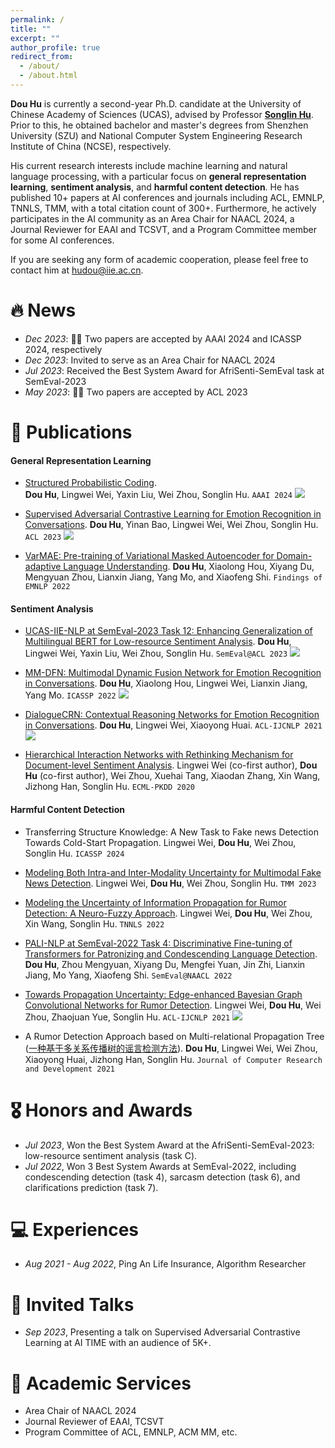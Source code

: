 ```yaml
---
permalink: /
title: ""
excerpt: ""
author_profile: true
redirect_from: 
  - /about/
  - /about.html
---
```



<span class='anchor' id='about-me'></span>

**Dou Hu** is currently a second-year Ph.D. candidate at the University of Chinese Academy of Sciences (UCAS), advised by Professor [**Songlin Hu**](https://people.ucas.edu.cn/~husonglin?language=en). 
Prior to this, he obtained bachelor and master's degrees from Shenzhen University (SZU) and National Computer System Engineering Research Institute of China (NCSE), respectively. 

His current research interests include machine learning and natural language processing, with a particular focus on **general representation learning**, **sentiment analysis**, and **harmful content detection**. 
He has published 10+ papers at AI conferences and journals including ACL, EMNLP, TNNLS, TMM, with a total citation count of 300+.
Furthermore, he actively participates in the AI community as an Area Chair for NAACL 2024, a Journal Reviewer for EAAI and TCSVT, and a Program Committee member for some AI conferences.

If you are seeking any form of academic cooperation, please feel free to contact him at [hudou@iie.ac.cn](mailto:hudou@iie.ac.cn).


# 🔥 News
- *Dec 2023*: 🎉🎉 Two papers are accepted by AAAI 2024 and ICASSP 2024, respectively
- *Dec 2023*: Invited to serve as an Area Chair for NAACL 2024
- *Jul 2023*: Received the Best System Award for AfriSenti-SemEval task at SemEval-2023
- *May 2023*: 🎉🎉 Two papers are accepted by ACL 2023

# 📖 Publications
#### General Representation Learning
- [Structured Probabilistic Coding](https://arxiv.org/pdf/2312.13933.pdf). \
**Dou Hu**, Lingwei Wei, Yaxin Liu, Wei Zhou, Songlin Hu. ``AAAI 2024``
[![](https://img.shields.io/github/stars/zerohd4869/SPC?style=social&label=Stars)](https://github.com/zerohd4869/SPC)

- [Supervised Adversarial Contrastive Learning for Emotion Recognition in Conversations](https://aclanthology.org/2023.acl-long.606.pdf). 
**Dou Hu**, Yinan Bao, Lingwei Wei, Wei Zhou, Songlin Hu. ``ACL 2023``
[![](https://img.shields.io/github/stars/zerohd4869/SACL?style=social&label=Stars)](https://github.com/zerohd4869/SACL)

- [VarMAE: Pre-training of Variational Masked Autoencoder for Domain-adaptive Language Understanding](https://aclanthology.org/2022.findings-emnlp.468.pdf). 
**Dou Hu**, Xiaolong Hou, Xiyang Du, Mengyuan Zhou, Lianxin Jiang, Yang Mo, and Xiaofeng Shi. ``Findings of EMNLP 2022`` 


#### Sentiment Analysis
- [UCAS-IIE-NLP at SemEval-2023 Task 12: Enhancing Generalization of Multilingual BERT for Low-resource Sentiment Analysis](https://aclanthology.org/2023.semeval-1.255.pdf). 
**Dou Hu**, Lingwei Wei, Yaxin Liu, Wei Zhou, Songlin Hu. ``SemEval@ACL 2023``
[![](https://img.shields.io/github/stars/zerohd4869/SACL?style=social&label=Stars)](https://github.com/zerohd4869/SACL/tree/main/SACL-XLMR)

- [MM-DFN: Multimodal Dynamic Fusion Network for Emotion Recognition in Conversations](https://arxiv.org/pdf/2203.02385.pdf). 
**Dou Hu**, Xiaolong Hou, Lingwei Wei, Lianxin Jiang, Yang Mo. ``ICASSP 2022`` 
[![](https://img.shields.io/github/stars/zerohd4869/MM-DFN?style=social&label=Stars)](https://github.com/zerohd4869/MM-DFN)

- [DialogueCRN: Contextual Reasoning Networks for Emotion Recognition in Conversations](https://aclanthology.org/2021.acl-long.547.pdf). 
**Dou Hu**, Lingwei Wei, Xiaoyong Huai. ``ACL-IJCNLP 2021`` 
[![](https://img.shields.io/github/stars/zerohd4869/DialogueCRN?style=social&label=Stars)](https://github.com/zerohd4869/DialogueCRN)

- [Hierarchical Interaction Networks with Rethinking Mechanism for Document-level Sentiment Analysis](https://arxiv.org/pdf/2007.08445.pdf). 
Lingwei Wei (co-first author), **Dou Hu** (co-first author), Wei Zhou, Xuehai Tang, Xiaodan Zhang, Xin Wang, Jizhong Han, Songlin Hu. ``ECML-PKDD 2020`` 


#### Harmful Content Detection
- Transferring Structure Knowledge: A New Task to Fake news Detection Towards Cold-Start Propagation. 
Lingwei Wei, **Dou Hu**, Wei Zhou, Songlin Hu. ``ICASSP 2024`` 

- [Modeling Both Intra-and Inter-Modality Uncertainty for Multimodal Fake News Detection](https://ieeexplore.ieee.org/document/10261246). 
Lingwei Wei, **Dou Hu**, Wei Zhou, Songlin Hu. ``TMM 2023`` 

- [Modeling the Uncertainty of Information Propagation for Rumor Detection: A Neuro-Fuzzy Approach](https://ieeexplore.ieee.org/abstract/document/9837882). 
Lingwei Wei, **Dou Hu**, Wei Zhou, Xin Wang, Songlin Hu.  ``TNNLS 2022``

- [PALI-NLP at SemEval-2022 Task 4: Discriminative Fine-tuning of Transformers for Patronizing and Condescending Language Detection](https://aclanthology.org/2022.semeval-1.43.pdf). 
**Dou Hu**, Zhou Mengyuan, Xiyang Du, Mengfei Yuan, Jin Zhi, Lianxin Jiang, Mo Yang, Xiaofeng Shi. ``SemEval@NAACL 2022`` 

- [Towards Propagation Uncertainty: Edge-enhanced Bayesian Graph Convolutional Networks for Rumor Detection](https://aclanthology.org/2021.acl-long.297.pdf). 
Lingwei Wei, **Dou Hu**, Wei Zhou, Zhaojuan Yue, Songlin Hu. ``ACL-IJCNLP 2021``
[![](https://img.shields.io/github/stars/weilingwei96/EBGCN?style=social&label=Stars)](https://github.com/weilingwei96/EBGCN)

- A Rumor Detection Approach based on Multi-relational Propagation Tree ([一种基于多关系传播树的谣言检测方法](https://crad.ict.ac.cn/cn/article/doi/10.7544/issn1000-1239.2021.20200810)). 
**Dou Hu**, Lingwei Wei, Wei Zhou, Xiaoyong Huai, Jizhong Han, Songlin Hu. ``Journal of Computer Research and Development 2021``

# 🎖 Honors and Awards
- *Jul 2023*, Won the Best System Award at the AfriSenti-SemEval-2023: low-resource sentiment analysis (task C).
- *Jul 2022*, Won 3 Best System Awards at SemEval-2022, including condescending detection (task 4), sarcasm detection (task 6), and clarifications prediction (task 7).

# 💻 Experiences
- *Aug 2021 - Aug 2022*, Ping An Life Insurance, Algorithm Researcher

# 💬 Invited Talks
- *Sep 2023*, Presenting a talk on Supervised Adversarial Contrastive Learning at AI TIME with an audience of 5K+.

# 📝 Academic Services
- Area Chair of NAACL 2024
- Journal Reviewer of EAAI, TCSVT
- Program Committee of ACL, EMNLP, ACM MM, etc.
